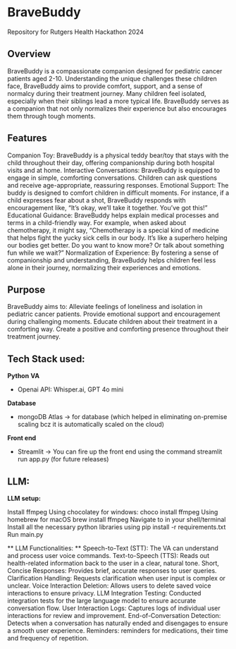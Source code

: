 # BraveBuddy
Repository for Rutgers Health Hackathon 2024

## Overview
BraveBuddy is a compassionate companion designed for pediatric cancer patients aged 2-10. Understanding the unique challenges these children face, BraveBuddy aims to provide comfort, support, and a sense of normalcy during their treatment journey. Many children feel isolated, especially when their siblings lead a more typical life. BraveBuddy serves as a companion that not only normalizes their experience but also encourages them through tough moments.

## Features
Companion Toy: BraveBuddy is a physical teddy bear/toy that stays with the child throughout their day, offering companionship during both hospital visits and at home.
Interactive Conversations: BraveBuddy is equipped to engage in simple, comforting conversations. Children can ask questions and receive age-appropriate, reassuring responses.
Emotional Support: The buddy is designed to comfort children in difficult moments. For instance, if a child expresses fear about a shot, BraveBuddy responds with encouragement like, “It’s okay, we’ll take it together. You’ve got this!”
Educational Guidance: BraveBuddy helps explain medical processes and terms in a child-friendly way. For example, when asked about chemotherapy, it might say, “Chemotherapy is a special kind of medicine that helps fight the yucky sick cells in our body. It’s like a superhero helping our bodies get better. Do you want to know more? Or talk about something fun while we wait?”
Normalization of Experience: By fostering a sense of companionship and understanding, BraveBuddy helps children feel less alone in their journey, normalizing their experiences and emotions.

## Purpose
BraveBuddy aims to:
Alleviate feelings of loneliness and isolation in pediatric cancer patients.
Provide emotional support and encouragement during challenging moments.
Educate children about their treatment in a comforting way.
Create a positive and comforting presence throughout their treatment journey.


## Tech Stack used:
**Python**
**VA**
  - Openai API: Whisper.ai, GPT 4o mini
  
**Database**
  - mongoDB Atlas -> for database (which helped in eliminating on-premise scaling bcz it is automatically scaled on the cloud)

**Front end**
- Streamlit -> You can fire up the front end using the command streamlit run app.py (for future releases)

## LLM:
**LLM setup:**

Install ffmpeg
Using chocolatey for windows: choco install ffmpeg
Using homebrew for macOS brew install ffmpeg
Navigate to in your shell/terminal
Install all the necessary python libraries using pip install -r requirements.txt
Run main.py

** LLM Functionalities: **
Speech-to-Text (STT): The VA can understand and process user voice commands.
Text-to-Speech (TTS): Reads out health-related information back to the user in a clear, natural tone.
Short, Concise Responses: Provides brief, accurate responses to user queries.
Clarification Handling: Requests clarification when user input is complex or unclear.
Voice Interaction Deletion: Allows users to delete saved voice interactions to ensure privacy.
LLM Integration Testing: Conducted integration tests for the large language model to ensure accurate conversation flow.
User Interaction Logs: Captures logs of individual user interactions for review and improvement.
End-of-Conversation Detection: Detects when a conversation has naturally ended and disengages to ensure a smooth user experience.
Reminders: reminders for medications, their time and frequency of repetition.



